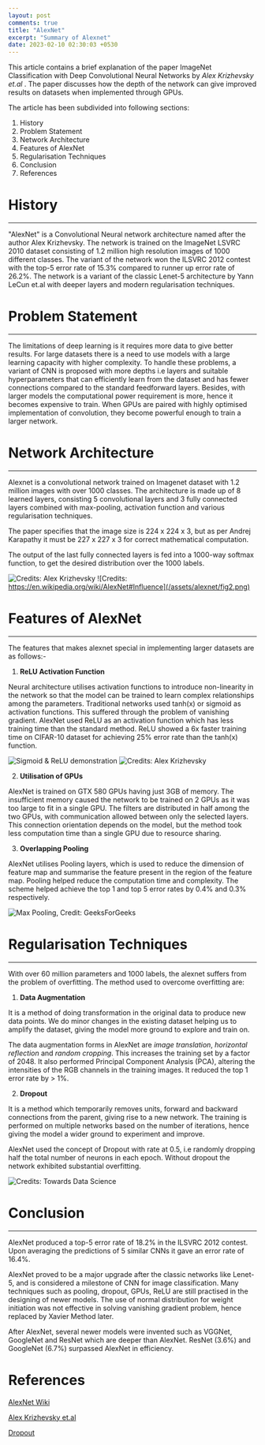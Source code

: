 ```yaml
---
layout: post
comments: true
title: "AlexNet"
excerpt: "Summary of Alexnet"
date: 2023-02-10 02:30:03 +0530
---
```

This article contains a brief explanation of the paper ImageNet Classification with Deep Convolutional Neural Networks by *Alex Krizhevsky et.al* . The paper discusses how the depth of the network can give improved results on datasets when implemented through GPUs.

The article has been subdivided into following sections:

1. History
2. Problem Statement
3. Network Architecture
4. Features of AlexNet
5. Regularisation Techniques
6. Conclusion
7. References

# History
----

"AlexNet" is a Convolutional Neural network architecture named after the author Alex Krizhevsky. The network is trained on the ImageNet LSVRC 2010 dataset consisting of 1.2 million high resolution images of 1000 different classes. The variant of the network won the ILSVRC 2012 contest with the top-5 error rate of 15.3% compared to runner up error rate of 26.2%. The network is a variant of the classic Lenet-5 architecture by Yann LeCun et.al with deeper layers and modern regularisation techniques.

# Problem Statement
-----

The limitations of deep learning is it requires more data to give better results. For large datasets there is a need to use models with a large learning capacity with higher complexity. To handle these problems, a variant of CNN is proposed with more depths i.e layers and suitable hyperparameters that can efficiently learn from the dataset and has fewer connections compared to the standard feedforward layers. Besides, with larger models the computational power requirement is more, hence it becomes expensive to train. When GPUs are paired with highly optimised implementation of convolution, they become powerful enough to train a larger network.

# Network Architecture 
------

Alexnet is a convolutional network trained on Imagenet dataset with 1.2 million images with over 1000 classes. The architecture is made up of 8 learned layers, consisting 5 convolutional layers and 3 fully connected layers combined with max-pooling, activation function and various regularisation techniques.

The paper specifies that the image size is 224 x 224 x 3, but as per Andrej Karapathy it must be 227 x 227 x 3 for correct mathematical computation. 

The output of the last fully connected layers is fed into a 1000-way softmax function, to get the desired distribution over the 1000 labels.

![Credits: Alex Krizhevsky](/assets/alexnet/fig1.png)
![Credits: https://en.wikipedia.org/wiki/AlexNet#Influence](/assets/alexnet/fig2.png)

# Features of AlexNet
-------

The features that makes alexnet special in implementing larger datasets are as follows:-

1. **ReLU Activation Function**

Neural architecture utilises activation functions to introduce non-linearity in the network so that the model can be trained to learn complex relationships among the parameters. Traditional networks used tanh(x) or sigmoid as activation functions. This suffered through the problem of vanishing gradient. AlexNet used ReLU as an activation function which has less training time than the standard method. ReLU showed a 6x faster training time on CIFAR-10 dataset for achieving 25% error rate than the tanh(x) function.

![Sigmoid & ReLU demonstration](/assets/alexnet/fig3.png)
![Credits: Alex Krizhevsky](/assets/alexnet/fig4.png)

2. **Utilisation of GPUs**

AlexNet is trained on GTX 580 GPUs having just 3GB of memory. The insufficient memory caused the network to be trained on 2 GPUs as it was too large to fit in a single GPU. The filters are distributed in half among the two GPUs, with communication allowed between only the selected layers. This connection orientation depends on the model, but the method took less computation time than a single GPU due to resource sharing.

3. **Overlapping Pooling**

AlexNet utilises Pooling layers, which is used to reduce the dimension of feature map and summarise the feature present in the region of the feature map. Pooling helped reduce the computation time and complexity. The scheme helped achieve the top 1 and top 5 error rates by 0.4% and 0.3% respectively.

![Max Pooling, Credit: GeeksForGeeks](/assets/alexnet/fig5.png)


# Regularisation Techniques
--------

With over 60 million parameters and 1000 labels, the alexnet suffers from the problem of overfitting. The method used to overcome overfitting are:

1. **Data Augmentation**

It is a method of doing transformation in the original data to produce new data points. We do minor changes in the existing dataset helping us to amplify the dataset, giving the model more ground to explore and train on.

The data augmentation forms in AlexNet are *image translation*, *horizontal reflection* and *random cropping*. This increases the training set by a factor of 2048. It also performed Principal Component Analysis (PCA), altering the intensities of the RGB channels in the training images. It reduced the top 1 error rate by > 1%.

2. **Dropout**

It is a method which temporarily removes units, forward and backward connections from the parent, giving rise to a new network. The training is performed on multiple networks based on the number of iterations, hence giving the model a wider ground to experiment and improve.

AlexNet used the concept of Dropout with rate at 0.5, i.e randomly dropping half the total number of neurons in each epoch. Without dropout the network exhibited substantial overfitting.

![Credits: Towards Data Science](/assets/alexnet/fig6.png)

# Conclusion
---------

AlexNet produced a top-5 error rate of 18.2% in the ILSVRC 2012 contest. Upon averaging the predictions of 5 similar CNNs it gave an error rate of 16.4%.

AlexNet proved to be a major upgrade after the classic networks like Lenet-5, and is considered a milestone of CNN for image classification. Many techniques such as pooling, dropout, GPUs, ReLU are still practised in the designing of newer models.
The use of normal distribution for weight initiation was not effective in solving vanishing gradient problem, hence replaced by Xavier Method later.

After AlexNet, several newer models were invented such as VGGNet, GoogleNet and ResNet which are deeper than AlexNet. ResNet (3.6%) and GoogleNet (6.7%) surpassed AlexNet in efficiency.

# References

[AlexNet Wiki](https://en.wikipedia.org/wiki/AlexNet)

[Alex Krizhevsky et.al](https://papers.nips.cc/paper/2012/hash/c399862d3b9d6b76c8436e924a68c45b-Abstract.html)

[Dropout](https://medium.com/@nikhil__xb/dropout-be686db529ec)


